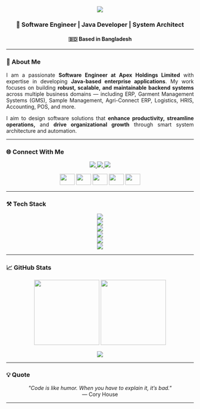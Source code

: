 <h1 align="center">
  <img src="https://readme-typing-svg.herokuapp.com?font=Righteous&size=35&center=true&vCenter=true&width=600&height=70&duration=4000&lines=Hi+There!+👋;+I'm+Rafiul+Hasan+Tonmoy!;" />
</h1>

<h3 align="center">🚀 Software Engineer | Java Developer | System Architect</h3>
<h4 align="center">🇧🇩 Based in Bangladesh</h4>

---

### 🧠 About Me
<div align="justify">
  <p>
    I am a passionate <b>Software Engineer at Apex Holdings Limited</b> with expertise in developing <b>Java-based enterprise applications</b>.  
    My work focuses on building <b>robust, scalable, and maintainable backend systems</b> across multiple business domains — including ERP, Garment Management Systems (GMS), Sample Management, Agri-Connect ERP, Logistics, HRIS, Accounting, POS, and more.
  </p>
  <p>
    I aim to design software solutions that <b>enhance productivity, streamline operations,</b> and <b>drive organizational growth</b> through smart system architecture and automation.
  </p>
</div>

---

### 🌐 Connect With Me
<p align="center">
  <a href="mailto:rhtonmoyhd@gmail.com">
    <img src="https://img.shields.io/badge/Gmail-333333?style=for-the-badge&logo=gmail&logoColor=red" />
  </a>
  <a href="https://linkedin.com/in/rh-tonmoy" target="_blank">
    <img src="https://img.shields.io/badge/LinkedIn-0077B5?style=for-the-badge&logo=linkedin&logoColor=white" />
  </a>
  <a href="https://rhtonmoy.netlify.app" target="_blank">
    <img src="https://img.shields.io/badge/Portfolio-FF5722?style=for-the-badge&logo=todoist&logoColor=white" />
  </a>
</p>

<p align="center">
  <a href="https://www.leetcode.com/rhtonmoy" target="_blank"><img src="https://raw.githubusercontent.com/rahuldkjain/github-profile-readme-generator/master/src/images/icons/Social/leet-code.svg" height="30" width="40" /></a>
  <a href="https://twitter.com/rhtonmoyhd" target="_blank"><img src="https://raw.githubusercontent.com/rahuldkjain/github-profile-readme-generator/master/src/images/icons/Social/twitter.svg" height="30" width="40" /></a>
  <a href="https://fb.com/rh.tonmoy007" target="_blank"><img src="https://raw.githubusercontent.com/rahuldkjain/github-profile-readme-generator/master/src/images/icons/Social/facebook.svg" height="30" width="40" /></a>
  <a href="https://www.hackerrank.com/rhtonmoy" target="_blank"><img src="https://raw.githubusercontent.com/rahuldkjain/github-profile-readme-generator/master/src/images/icons/Social/hackerrank.svg" height="30" width="40" /></a>
  <a href="https://auth.geeksforgeeks.org/user/rhtonmoy" target="_blank"><img src="https://raw.githubusercontent.com/rahuldkjain/github-profile-readme-generator/master/src/images/icons/Social/geeks-for-geeks.svg" height="30" width="40" /></a>
</p>

---

### ⚒️ Tech Stack

<div align="center">
  <img src="https://skillicons.dev/icons?i=java,spring,hibernate,maven,php" /><br/>
  <img src="https://skillicons.dev/icons?i=react,vite,nextjs,js,jquery,html,css,bootstrap" /><br/>
  <img src="https://skillicons.dev/icons?i=mysql,postgres" /><br/>
  <img src="https://skillicons.dev/icons?i=postman,powershell" /><br/>
  <img src="https://skillicons.dev/icons?i=github,docker,kubernetes" /><br/>
  <img src="https://skillicons.dev/icons?i=vscode,idea,eclipse" />
</div>

---

### 📈 GitHub Stats
<p align="center">
  <img src="https://github-readme-stats.vercel.app/api?username=rhtonmoy1&show_icons=true&theme=tokyonight" height="175" />
  <img src="https://github-readme-streak-stats.herokuapp.com/?user=rhtonmoy1&theme=tokyonight" height="175" />
</p>


<p align="center">
  <img src="https://github-readme-activity-graph.vercel.app/graph?username=rhtonmoy1&theme=react-dark&bg_color=20232a&hide_border=true" />
</p>

---

### 💡 Quote
<p align="center">
  <i>"Code is like humor. When you have to explain it, it’s bad."</i><br/>
  — Cory House
</p>

---
